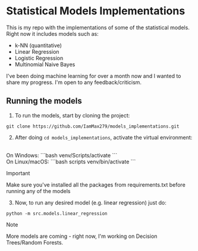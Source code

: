 # Statistical Models Implementations #

This is my repo with the implementations of some of the statistical models. Right now it includes models such as:
- k-NN (quantitative)
- Linear Regression
- Logistic Regression
- Multinomial Naive Bayes

I've been doing machine learning for over a month now and I wanted to share my progress. I'm open to any feedback/criticism.

## Running the models ##
1. To run the models, start by cloning the project:
```
git clone https://github.com/IamMax279/models_implementations.git
```
2. After doing ```cd models_implementations```, activate the virtual environment:
<br>
On Windows:
```bash
venv/Scripts/activate
```
<br>
On Linux/macOS:
```bash
scripts venv/bin/activate
```

> [!IMPORTANT]  
> Make sure you've installed all the packages from requirements.txt before running any of the models

3. Now, to run any desired model (e.g. linear regression) just do:
```
python -m src.models.linear_regression
```

>[!NOTE]
>More models are coming - right now, I'm working on Decision Trees/Random Forests.
